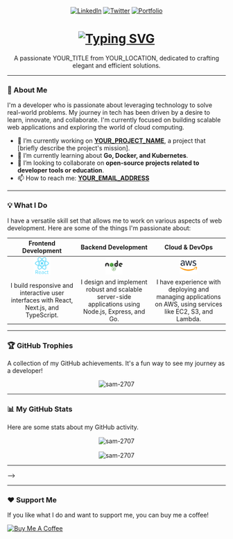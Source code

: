 <div align="center">

  <p>
    <a href="YOUR_LINKEDIN_PROFILE_URL" target="_blank"><img alt="LinkedIn"
        src="https://img.shields.io/badge/LinkedIn-0077B5?style=for-the-badge&logo=linkedin&logoColor=white"></a>
    <a href="https://twitter.com/YOUR_TWITTER_HANDLE" target="_blank"><img alt="Twitter"
        src="https://img.shields.io/badge/Twitter-1DA1F2?style=for-the-badge&logo=twitter&logoColor=white"></a>
    <a href="YOUR_PORTFOLIO_URL" target="_blank"><img alt="Portfolio"
        src="https://img.shields.io/badge/Portfolio-00BFFF?style=for-the-badge&logo=Cloudflare&logoColor=white"></a>
  </p>

  <h1>
    <a href="https://git.io/typing-svg"><img
        src="https://readme-typing-svg.herokuapp.com?font=Fira+Code&size=32&pause=1000&color=00BFFF&center=true&vCenter=true&width=435&lines=Hi+there%2C+I'm+Sam+%E2%9C%A8;I+build+things+for+the+web.;Always+curious%2C+always+coding."
        alt="Typing SVG"></a>
  </h1>

  <p>
    A passionate YOUR_TITLE from YOUR_LOCATION, dedicated to crafting elegant and efficient solutions.
  </p>

</div>

---

### 🚀 About Me

I'm a developer who is passionate about leveraging technology to solve real-world problems. My journey in tech has been driven by a desire to learn, innovate, and collaborate. I'm currently focused on building scalable web applications and exploring the world of cloud computing.

- 🔭 I’m currently working on **[YOUR_PROJECT_NAME](YOUR_PROJECT_LINK)**, a project that [briefly describe the project's mission].
- 🌱 I’m currently learning about **Go, Docker, and Kubernetes**.
- 👯 I’m looking to collaborate on **open-source projects related to developer tools or education**.
- 📫 How to reach me: **[YOUR_EMAIL_ADDRESS](mailto:YOUR_EMAIL_ADDRESS)**

---

### 💡 What I Do

I have a versatile skill set that allows me to work on various aspects of web development. Here are some of the things I'm passionate about:

| Frontend Development | Backend Development | Cloud & DevOps |
| :---: | :---: | :---: |
| <img src="https://raw.githubusercontent.com/devicons/devicon/master/icons/react/react-original-wordmark.svg" alt="react" width="40" height="40"/> | <img src="https://raw.githubusercontent.com/devicons/devicon/master/icons/nodejs/nodejs-original-wordmark.svg" alt="nodejs" width="40" height="40"/> | <img src="https://raw.githubusercontent.com/devicons/devicon/master/icons/amazonwebservices/amazonwebservices-original-wordmark.svg" alt="aws" width="40" height="40"/> |
| I build responsive and interactive user interfaces with React, Next.js, and TypeScript. | I design and implement robust and scalable server-side applications using Node.js, Express, and Go. | I have experience with deploying and managing applications on AWS, using services like EC2, S3, and Lambda. |

---

### 🏆 GitHub Trophies

A collection of my GitHub achievements. It's a fun way to see my journey as a developer!

<p align="center">
  <img src="https://github-profile-trophy.vercel.app/?username=sam-2707&theme=tokyonight&no-frame=true&no-bg=true&margin-w=4" alt="sam-2707" />
</p>

---

### 📊 My GitHub Stats

Here are some stats about my GitHub activity.

<p align="center">
  <img align="center" src="https://github-readme-stats.vercel.app/api/top-langs?username=sam-2707&show_icons=true&locale=en&layout=compact&theme=tokyonight" alt="sam-2707" />
</p>
<p align="center">
  <img align="center" src="https://github-readme-stats.vercel.app/api?username=sam-2707&show_icons=true&locale=en&theme=tokyonight&include_all_commits=true&count_private=true" alt="sam-2707" />
</p>

---

-->

---

### ❤️ Support Me

If you like what I do and want to support me, you can buy me a coffee!

<p>
  <a href="https://www.buymeacoffee.com/YOUR_BUYMEACOFFEE_USERNAME" target="_blank">
    <img src="https://cdn.buymeacoffee.com/buttons/v2/default-blue.png" alt="Buy Me A Coffee" style="height: 60px !important;width: 217px !important;">
  </a>
</p>
